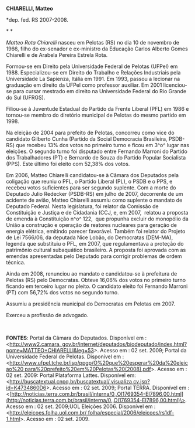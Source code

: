 **CHIARELLI, Matteo**

\*dep. fed. RS 2007-2008.

* *

*Matteo Rota Chiarelli* nasceu em Pelotas (RS) no dia 10 de novembro de
1966, filho do ex-senador e ex-ministro da Educação Carlos Alberto Gomes
Chiarelli e de Arabela Pereira Estrela Rota.

Formou-se em Direito pela Universidade Federal de Pelotas (UFPel) em
1988. Especializou-se em Direito do Trabalho e Relações Industriais pela
Universidade La Sapienza, Itália em 1991. Em 1993, passou a lecionar na
graduação em direito da UFPel como professor auxiliar. Em 2001
licenciou-se para cursar mestrado em direito na Universidade Federal do
Rio Grande do Sul (UFRGS).

Filiou-se à Juventude Estadual do Partido da Frente Liberal (PFL) em
1986 e tornou-se membro do diretório municipal de Pelotas do mesmo
partido em 1998.

Na eleição de 2004 para prefeito de Pelotas, concorreu como vice do
candidato Gilberto Cunha (Partido da Social Democracia Brasileira,
PSDB-RS) que recebeu 13% dos votos no primeiro turno e ficou em 3^o^
lugar nas eleições. O segundo turno foi disputado entre Fernando Marroni
do Partido dos Trabalhadores (PT) e Bernardo de Souza do Partido Popular
Socialista (PPS). Este último foi eleito com 52,38% dos votos.

Em 2006, Matteo Chiarelli candidatou-se à Câmara dos Deputados pela
coligação que reuniu o PFL, o Partido Liberal (PL), o PSDB e o PPS, e
recebeu votos suficientes para ser segundo suplente. Com a morte do
Deputado Julio Redecker (PSDB-RS) em julho de 2007, decorrente de um
acidente de avião, Matteo Chiarelli assumiu como suplente o mandato de
Deputado Federal. Nesta legislatura, foi relator da Comissão de
Constituição e Justiça e de Cidadania (CCJ, e, em 2007,  relatou a
proposta de emenda à Constituição n^o^ 122,  que propunha excluir do
monopólio da União a construção e operação de reatores nucleares para
geração de energia elétrica, emitindo parecer favorável. Também foi
relator do Projeto de Lei 7566/06, da deputada Nice Lobão, do Democratas
(DEM-MA), legenda que substituiu o PFL, em 2007, que regulamentava a
proteção do patrimônio cultural subaquático brasileiro. A proposta foi
aprovada com as emendas apresentadas pelo Deputado para corrigir
problemas de ordem técnica.

Ainda em 2008, renunciou ao mandato e candidatou-se à prefeitura de
Pelotas (RS) pelo Democratas. Obteve 16,06% dos votos no primeiro turno
ficando em terceiro lugar no pleito. O candidato eleito foi Fernando
Marroni (PT) com 56,72% dos votos no segundo turno.

Assumiu a presidência municipal do Democratas em Pelotas em 2007.

Exerceu a profissão de advogado.

 

**FONTES**: Portal da Câmara do Deputados. Disponível em :
\<[http://www2.camara.
gov.br/internet/deputados/biodeputado/index.html?nome=MATTEO+CHIARELLI&leg=53](http://www2.camara.%20gov.br/internet/deputados/biodeputado/index.html?nome=MATTEO+CHIARELLI&leg=53)\>.
Acesso em : 02 set. 2009; Portal da Universidade Federal de Pelotas.
Disponível em :
\<[http://www.ufpel.tche.br/isp/ppgp/O%20que%20esperar%20da%20eleicao%20
para%20prefeito%20em%20Pelotas%20(2008).pdf](http://www.ufpel.tche.br/isp/ppgp/O%20que%20esperar%20da%20eleicao%20%20para%20prefeito%20em%20Pelotas%20(2008).pdf)\>.
Acesso em : 02 set. 2009: Portal Plataforma Lattes. Disponível
em:\<[http://buscatextual.cnpq.br/buscatextual/ visualiza
cv.jsp?id=K4734860D6](http://buscatextual.cnpq.br/buscatextual/%20visualiza%20cv.jsp?id=K4734860D6)\>.
Acesso em : 02 set. 2009; Portal TERRA. Disponível em :
\<[http://noticias.terra.com.br/brasil/interna/0,,OI1769354-EI7896,00.html](http://noticias.terra.com.br/brasil/interna/0,,OI1769354-EI7896,00.html)\>.
Acesso em : 02 set. 2009;UOL Eleições 2006. Disponível em :
\<[http://eleicoes.folha.uol.com.br/
folha/especial/2006/eleicoes/rs1df-1.html](http://eleicoes.folha.uol.com.br/%20folha/especial/2006/eleicoes/rs1df-1.html)\>.
Acesso em : 02 set. 2009.

 
